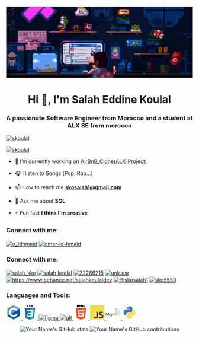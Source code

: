 ![MasterHead](https://raw.githubusercontent.com/mosh3eb/Portfolio_Page/main/images/bg.gif)
<h1 align="center">Hi 👋, I'm Salah Eddine Koulal</h1>
<h3 align="center">A passionate Software Engineer from Morocco and a student at ALX SE from morocco</h3>
<img align="right" width="400" scr="https://stemettes.org/zine/wp-content/uploads/sites/3/2021/09/giphy-13-1.gif">

<p align="left"> <img src="https://komarev.com/ghpvc/?username=salah-koulal&label=Profile%20views&color=0e75b6&style=flat" alt="skoulal" /> </p>

<p align="left"> <a href="https://twitter.com/salah_sko" target="blank"><img src="https://img.shields.io/twitter/follow/salah_sko?logo=twitter&style=for-the-badge" alt="skoulal" /></a> </p>

- 🔭 I’m currently working on [AirBnB_Clone(ALX-Project)](https://github.com/salah-koulal/AirBnB_clone)

- 🎧 I listen to Songs [Pop, Rap...]

- 📫 How to reach me **skosalah1@gmail.com**

- 💬 Ask me about **SQL**

- ⚡ Fun fact **I think I'm creative**

<h3 align="left">Connect with me:</h3>
<p align="left">
<a href="https://twitter.com/o_idhmaid" target="blank"><img align="center" src="https://raw.githubusercontent.com/rahuldkjain/github-profile-readme-generator/master/src/images/icons/Social/twitter.svg" alt="o_idhmaid" height="30" width="40" /></a>
<a href="https://linkedin.com/in/omar-id-hmaid" target="blank"><img align="center" src="https://raw.githubusercontent.com/rahuldkjain/github-profile-readme-generator/master/src/images/icons/Social/linked-in-alt.svg" alt="omar-id-hmaid" height="30" width="40" /></a>
</p>

<h3 align="left">Connect with me:</h3>
<p align="left">
<a href="https://twitter.com/salah_sko" target="blank"><img align="center" src="https://raw.githubusercontent.com/rahuldkjain/github-profile-readme-generator/master/src/images/icons/Social/twitter.svg" alt="salah_sko" height="30" width="40" /></a>
<a href="https://linkedin.com/in/salah koulal" target="blank"><img align="center" src="https://raw.githubusercontent.com/rahuldkjain/github-profile-readme-generator/master/src/images/icons/Social/linked-in-alt.svg" alt="salah koulal" height="30" width="40" /></a>
<a href="https://stackoverflow.com/users/22266215" target="blank"><img align="center" src="https://raw.githubusercontent.com/rahuldkjain/github-profile-readme-generator/master/src/images/icons/Social/stack-overflow.svg" alt="22266215" height="30" width="40" /></a>
<a href="https://instagram.com/unk.usr" target="blank"><img align="center" src="https://raw.githubusercontent.com/rahuldkjain/github-profile-readme-generator/master/src/images/icons/Social/instagram.svg" alt="unk.usr" height="30" width="40" /></a>
<a href="https://www.behance.net/https://www.behance.net/salahkoulaldev" target="blank"><img align="center" src="https://raw.githubusercontent.com/rahuldkjain/github-profile-readme-generator/master/src/images/icons/Social/behance.svg" alt="https://www.behance.net/salahkoulaldev" height="30" width="40" /></a>
<a href="https://www.hackerrank.com/@skosalah1" target="blank"><img align="center" src="https://raw.githubusercontent.com/rahuldkjain/github-profile-readme-generator/master/src/images/icons/Social/hackerrank.svg" alt="@skosalah1" height="30" width="40" /></a>
<a href="https://discord.gg/sko5550" target="blank"><img align="center" src="https://raw.githubusercontent.com/rahuldkjain/github-profile-readme-generator/master/src/images/icons/Social/discord.svg" alt="sko5550" height="30" width="40" /></a>
</p>

<h3 align="left">Languages and Tools:</h3>
<p align="left"> <a href="https://www.cprogramming.com/" target="_blank" rel="noreferrer"> <img src="https://raw.githubusercontent.com/devicons/devicon/master/icons/c/c-original.svg" alt="c" width="40" height="40"/> </a> <a href="https://www.w3schools.com/css/" target="_blank" rel="noreferrer"> <img src="https://raw.githubusercontent.com/devicons/devicon/master/icons/css3/css3-original-wordmark.svg" alt="css3" width="40" height="40"/> </a> <a href="https://www.figma.com/" target="_blank" rel="noreferrer"> <img src="https://www.vectorlogo.zone/logos/figma/figma-icon.svg" alt="figma" width="40" height="40"/> </a> <a href="https://git-scm.com/" target="_blank" rel="noreferrer"> <img src="https://www.vectorlogo.zone/logos/git-scm/git-scm-icon.svg" alt="git" width="40" height="40"/> </a> <a href="https://www.w3.org/html/" target="_blank" rel="noreferrer"> <img src="https://raw.githubusercontent.com/devicons/devicon/master/icons/html5/html5-original-wordmark.svg" alt="html5" width="40" height="40"/> </a> <a href="https://developer.mozilla.org/en-US/docs/Web/JavaScript" target="_blank" rel="noreferrer"> <img src="https://raw.githubusercontent.com/devicons/devicon/master/icons/javascript/javascript-original.svg" alt="javascript" width="40" height="40"/> </a> <a href="https://www.mysql.com/" target="_blank" rel="noreferrer"> <img src="https://raw.githubusercontent.com/devicons/devicon/master/icons/mysql/mysql-original-wordmark.svg" alt="mysql" width="40" height="40"/> </a> <a href="https://www.python.org" target="_blank" rel="noreferrer"> <img src="https://raw.githubusercontent.com/devicons/devicon/master/icons/python/python-original.svg" alt="python" width="40" height="40"/> </a> </p>

<p align = "center">
<img src="https://github-readme-stats.vercel.app/api?username=salah-koulal&show_icons=true&theme=radical" alt="Your Name's GitHub stats">
<img src="https://github-readme-streak-stats.herokuapp.com/?user=salah-koulal&theme=radical" alt="Your Name's GitHub contributions">
</p>
